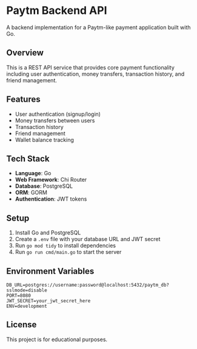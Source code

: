 # Paytm Backend API

A backend implementation for a Paytm-like payment application built with Go.

## Overview

This is a REST API service that provides core payment functionality including user authentication, money transfers, transaction history, and friend management.

## Features

- User authentication (signup/login)
- Money transfers between users
- Transaction history
- Friend management
- Wallet balance tracking

## Tech Stack

- **Language**: Go
- **Web Framework**: Chi Router
- **Database**: PostgreSQL
- **ORM**: GORM
- **Authentication**: JWT tokens

## Setup

1. Install Go and PostgreSQL
2. Create a `.env` file with your database URL and JWT secret
3. Run `go mod tidy` to install dependencies
4. Run `go run cmd/main.go` to start the server

## Environment Variables

```env
DB_URL=postgres://username:password@localhost:5432/paytm_db?sslmode=disable
PORT=8080
JWT_SECRET=your_jwt_secret_here
ENV=development
```

## License

This project is for educational purposes.
